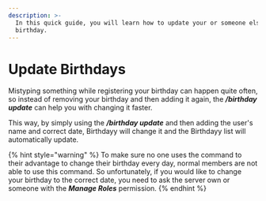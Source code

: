 ```yaml
---
description: >-
  In this quick guide, you will learn how to update your or someone else's
  birthday.
---
```


# Update Birthdays

Mistyping something while registering your birthday can happen quite often, so instead of removing your birthday and then adding it again, the _**/birthday update**_ can help you with changing it faster.

This way, by simply using the _**/birthday update**_ and then adding the user's name and correct date, Birthdayy will change it and the Birthdayy list will automatically update.

{% hint style="warning" %}
To make sure no one uses the command to their advantage to change their birthday every day, normal members are not able to use this command. So unfortunately, if you would like to change your birthday to the correct date, you need to ask the server own or someone with the _**Manage Roles**_ permission.
{% endhint %}
